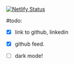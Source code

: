 [![Netlify Status](https://api.netlify.com/api/v1/badges/c398953c-9390-4e65-be52-db40ad8b3002/deploy-status)](https://app.netlify.com/sites/joshuaadesign/deploys)

#todo: 
- [x] link to github, linkedin
- [x] github feed.
- [ ] dark mode!


